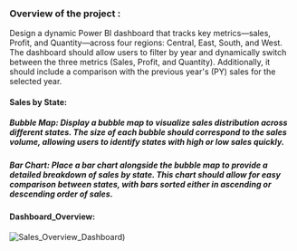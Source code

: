 ### Overview of the project :
Design a dynamic Power BI dashboard that tracks key metrics—sales, Profit, and Quantity—across four regions: Central, East, South, and West. The dashboard should allow users to filter by year and dynamically switch between the three metrics (Sales, Profit, and Quantity). Additionally, it should include a comparison with the previous year's (PY) sales for the selected year.


#### Sales by State:

##### Bubble Map: Display a bubble map to visualize sales distribution across different states. The size of each bubble should correspond to the sales volume, allowing users to identify states with high or low sales quickly.
##### Bar Chart: Place a bar chart alongside the bubble map to provide a detailed breakdown of sales by state. This chart should allow for easy comparison between states, with bars sorted either in ascending or descending order of sales.
 
 #### Dashboard_Overview:
 ![Sales_Overview_Dashboard)](/Resources/Sales_Overview_Dashboard_image.png)